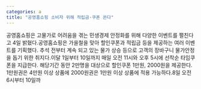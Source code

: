 ```yaml
---
categories: a
title: "공영홈쇼핑 소비자 위해 적립금·쿠폰 쏜다"
---
```

공영홈쇼핑은 고물가로 어려움을 겪는 민생경제 안정화를 위해 다양한 이벤트를 펼친다고 4일 밝혔다.공영홈쇼핑은 가을철을 맞아 할인쿠폰과 적립금 등을 제공하는 여러 이벤트를 기획했다. 추석 전부터 계속 되고 있는 물가 상승 등으로 고객의 장바구니 물가안정을 돕기 위한 취지다.이달 1일부터 10일까지 매일 오전 11시와 오후 5시에 선착순 타임쿠폰을 지급한다. 해당기간 동안 2만명을 대상으로 할인쿠폰 1만원, 2000원을 제공한다. 1만원권은 4만원 이상 상품에 2000원권은 1만원 이상 상품에 적용 가능하다.8일 오전 6시부터 10일까